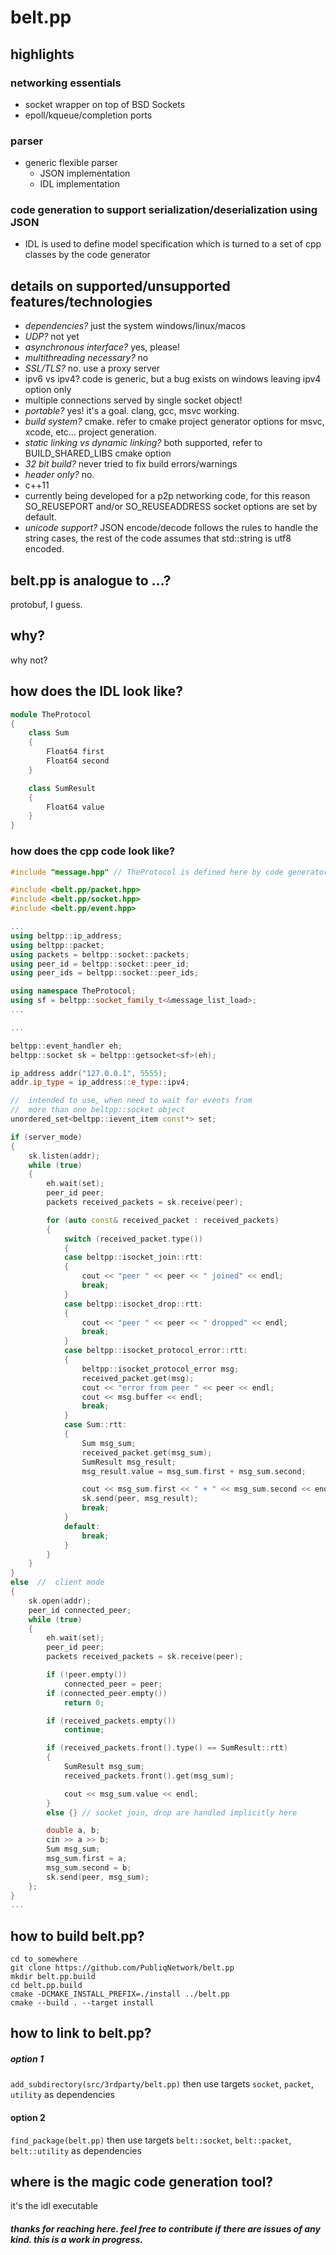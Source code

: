 # belt.pp
## highlights
### networking essentials
+ socket wrapper on top of BSD Sockets
+ epoll/kqueue/completion ports
### parser
+ generic flexible parser
  - JSON implementation
  - IDL implementation
### code generation to support serialization/deserialization using JSON
+ IDL is used to define model specification which is turned to a set of cpp classes by the code generator

## details on supported/unsupported features/technologies
+ *dependencies?* just the system windows/linux/macos
+ *UDP?* not yet
+ *asynchronous interface?* yes, please!
+ *multithreading necessary?* no
+ *SSL/TLS?* no. use a proxy server
+ ipv6 vs ipv4? code is generic, but a bug exists on windows leaving ipv4 option only
+ multiple connections served by single socket object!
+ *portable?* yes! it's a goal. clang, gcc, msvc working.
+ *build system?* cmake. refer to cmake project generator options for msvc, xcode, etc... project generation.
+ *static linking vs dynamic linking?* both supported, refer to BUILD_SHARED_LIBS cmake option
+ *32 bit build?* never tried to fix build errors/warnings
+ *header only?* no.
+ c++11
+ currently being developed for a p2p networking code, for this reason SO_REUSEPORT and/or SO_REUSEADDRESS socket options are set by default.
+ *unicode support?* JSON encode/decode follows the rules to handle the string cases, the rest of the code assumes that std::string is utf8 encoded.

## belt.pp is analogue to ...?
protobuf, I guess.

## why?
why not?

## how does the IDL look like?
```cpp
module TheProtocol
{
    class Sum
    {
        Float64 first
        Float64 second
    }

    class SumResult
    {
        Float64 value
    }
}
```

### how does the cpp code look like?
```cpp
#include "message.hpp" // TheProtocol is defined here by code generator

#include <belt.pp/packet.hpp>
#include <belt.pp/socket.hpp>
#include <belt.pp/event.hpp>

...
using beltpp::ip_address;
using beltpp::packet;
using packets = beltpp::socket::packets;
using peer_id = beltpp::socket::peer_id;
using peer_ids = beltpp::socket::peer_ids;

using namespace TheProtocol;
using sf = beltpp::socket_family_t<&message_list_load>;
...

...

beltpp::event_handler eh;
beltpp::socket sk = beltpp::getsocket<sf>(eh);

ip_address addr("127.0.0.1", 5555);
addr.ip_type = ip_address::e_type::ipv4;

//  intended to use, when need to wait for events from
//  more than one beltpp::socket object
unordered_set<beltpp::ievent_item const*> set;

if (server_mode)
{
    sk.listen(addr);
    while (true)
    {
        eh.wait(set);
        peer_id peer;
        packets received_packets = sk.receive(peer);

        for (auto const& received_packet : received_packets)
        {
            switch (received_packet.type())
            {
            case beltpp::isocket_join::rtt:
            {
                cout << "peer " << peer << " joined" << endl;
                break;
            }
            case beltpp::isocket_drop::rtt:
            {
                cout << "peer " << peer << " dropped" << endl;
                break;
            }
            case beltpp::isocket_protocol_error::rtt:
            {
                beltpp::isocket_protocol_error msg;
                received_packet.get(msg);
                cout << "error from peer " << peer << endl;
                cout << msg.buffer << endl;
                break;
            }
            case Sum::rtt:
            {
                Sum msg_sum;
                received_packet.get(msg_sum);
                SumResult msg_result;
                msg_result.value = msg_sum.first + msg_sum.second;

                cout << msg_sum.first << " + " << msg_sum.second << endl;
                sk.send(peer, msg_result);
                break;
            }
            default:
                break;
            }
        }
    }
}
else  //  client mode
{
    sk.open(addr);
    peer_id connected_peer;
    while (true)
    {
        eh.wait(set);
        peer_id peer;
        packets received_packets = sk.receive(peer);

        if (!peer.empty())
            connected_peer = peer;
        if (connected_peer.empty())
            return 0;

        if (received_packets.empty())
            continue;

        if (received_packets.front().type() == SumResult::rtt)
        {
            SumResult msg_sum;
            received_packets.front().get(msg_sum);

            cout << msg_sum.value << endl;
        }
        else {} // socket join, drop are handled implicitly here

        double a, b;
        cin >> a >> b;
        Sum msg_sum;
        msg_sum.first = a;
        msg_sum.second = b;
        sk.send(peer, msg_sum);
    };
}
...

```

## how to build belt.pp?
```
cd to_somewhere
git clone https://github.com/PubliqNetwork/belt.pp
mkdir belt.pp.build
cd belt.pp.build
cmake -DCMAKE_INSTALL_PREFIX=./install ../belt.pp
cmake --build . --target install
```

## how to link to belt.pp?
##### option 1
`add_subdirectory(src/3rdparty/belt.pp)`
then use targets `socket`, `packet`, `utility` as dependencies
#### option 2
`find_package(belt.pp)` then use targets `belt::socket`, `belt::packet`, `belt::utility` as dependencies

## where is the magic code generation tool?
it's the idl executable

##### thanks for reaching here. feel free to contribute if there are issues of any kind. this is a work in progress.

